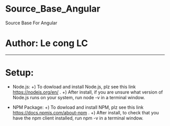 # Source_Base_Angular

Source Base For Angular

# Author: Le cong LC

---

# Setup:

-   Node.js:
    +) To dowload and install Node.js, plz see this link https://nodejs.org/en/ .
    +) After install, if you are unsure what version of Node.js runs on your system, run node -v in a terminal window.

-   NPM Package:
    +) To dowload and install NPM, plz see this link https://docs.npmjs.com/about-npm .
    +) After install, to check that you have the npm client installed, run npm -v in a terminal window.
